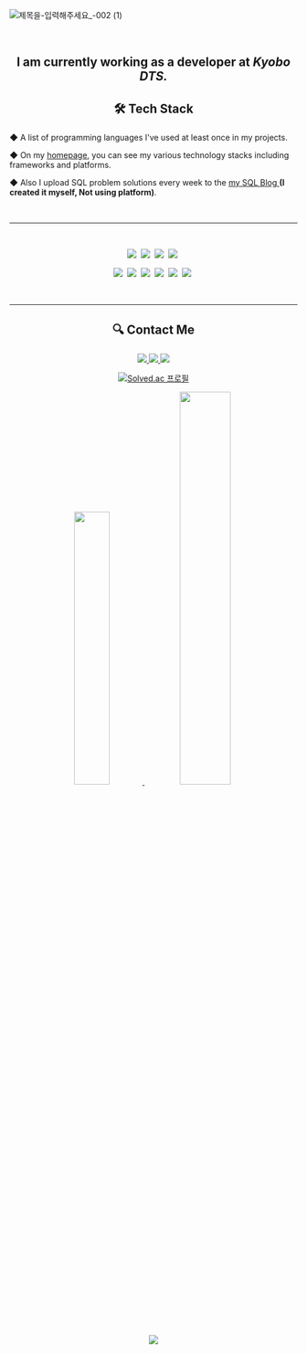 ![제목을-입력해주세요_-002 (1)](https://user-images.githubusercontent.com/60427387/211186587-10a94259-273e-45fc-b52b-2ab4ec7e505e.png)

<br/>
<h2><p align = "center">I am currently working as a developer at <i>Kyobo DTS.</i></p></h2>

<h2> <p align = "center"> 🛠 Tech Stack </p></h2>
<p>◆ A list of programming languages I've used at least once in my projects.</p>
<p>◆ On my <a href="https://portfolio-ssook1222s-projects.vercel.app/">homepage</a>, you can see my various technology stacks including frameworks and platforms. </p>
<p>
  ◆ Also I upload SQL problem solutions every week to the <a href="https://sbl-omega.vercel.app/"> my SQL Blog </a> <b>(I created it myself, Not using platform)</b>.
</p>

<br />

<hr/>&nbsp
<br />
  <p align = "center"> 
    <img src="https://img.shields.io/badge/Javascript-F7DF1E?style=flat-square&logo=Javascript&logoColor=white"/></a>&nbsp
    <img src="https://img.shields.io/badge/Typescript-3178C6?style=flat-square&logo=Typescript&logoColor=white"/></a>&nbsp
    <img src="https://img.shields.io/badge/Java-007396?style=flat-square&logo=openjdk&logoColor=white"/></a>&nbsp
    <img src="https://img.shields.io/badge/Kotlin-0095D5?style=flat-square&logo=Kotlin&logoColor=white"/></a>&nbsp
  </p>
  
  <p align = "center">
    <img src="https://img.shields.io/badge/Python-3776AB?style=flat-square&logo=Python&logoColor=white"/></a>&nbsp
    <img src="https://img.shields.io/badge/R-276DC3?style=flat-square&logo=R&logoColor=white"/></a>&nbsp
    <img src="https://img.shields.io/badge/C-A8B9CC?style=flat-square&logo=C&logoColor=white"/></a>&nbsp
    <img src="https://img.shields.io/badge/C%23-239120?style=flat-square&logo=C-sharp&logoColor=white"/></a>&nbsp
    <img src="https://img.shields.io/badge/HTML5-E34F26?style=flat-square&logo=HTML5&logoColor=white"/></a>&nbsp
    <img src="https://img.shields.io/badge/CSS3-1572B6?style=flat-square&logo=CSS3&logoColor=white"/></a>&nbsp
  </p>&nbsp


<hr/>

<h2> <p align = "center"> 🔍 Contact Me </p></h2>
<p align = "center">
 <a href="https://blog.naver.com/chlthr1222">
    <img src="https://img.shields.io/badge/DailyBlog-03C75A?style=flat-square&logo=NAVER&logoColor=white"&link=https://blog.naver.com/chlthr1222/>
 </a> 
 <a href="https://velog.io/@ssook1222">
    <img src="https://img.shields.io/badge/TechBlog-18CCA8?style=flat-square&logo=vimeo&logoColor=white"&link=https://velog.io/@ssook1222>
 </a>
 <a href="mailto:langgel1222@gmail.com">
    <img src="https://img.shields.io/badge/Gmail-EA4335?style=flat-square&logo=Gmail&logoColor=white">
 </a>

<div align = "center">  
  
  [![Solved.ac
프로필](http://mazassumnida.wtf/api/v2/generate_badge?boj=langgel1222)](https://solved.ac/langgel1222)
  
</div>  
 
  <p align = "center">
  <a href="https://github-readme-stats.vercel.app/api/top-langs/?username=ssook1222&layout=compact&hide=c%23,scss,GLSL,shaderLab,HLSLt">
    <img style="width: 35%; display: inline-block" src="https://github-readme-stats.vercel.app/api/top-langs/?username=ssook1222&layout=compact&hide=scss,GLSL,shaderLab,HLSL,c%23" />
  </a>
  <a href="https://github-readme-stats.vercel.app/api?username=ssook1222&show_icons=trues">
    <img style="width: 42%; display: inline-block" src="https://github-readme-stats.vercel.app/api?username=ssook1222&show_icons=true"/>
  </a>
  </p>
  
  
</p>

<!-- hit -->
<p align= "center">
<a href="https://hits.seeyoufarm.com"><img src="https://hits.seeyoufarm.com/api/count/incr/badge.svg?url=https%3A%2F%2Fgithub.com%2Fssook1222%2Fhit-counter&count_bg=%23000000&title_bg=%23000000&icon=awesomelists.svg&icon_color=%23FFFFFF&title=&edge_flat=false"/></a>
